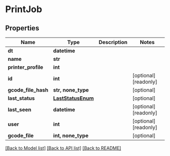 # PrintJob

## Properties
Name | Type | Description | Notes
------------ | ------------- | ------------- | -------------
**dt** | **datetime** |  | 
**name** | **str** |  | 
**printer_profile** | **int** |  | 
**id** | **int** |  | [optional] [readonly] 
**gcode_file_hash** | **str, none_type** |  | [optional] 
**last_status** | [**LastStatusEnum**](LastStatusEnum.md) |  | [optional] 
**last_seen** | **datetime** |  | [optional] [readonly] 
**user** | **int** |  | [optional] [readonly] 
**gcode_file** | **int, none_type** |  | [optional] 

[[Back to Model list]](../README.md#documentation-for-models) [[Back to API list]](../README.md#documentation-for-api-endpoints) [[Back to README]](../README.md)


